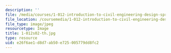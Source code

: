 ```yaml
---
description: ''
file: /media/courses/1-012-introduction-to-civil-engineering-design-spring-2002/e26f6ae1d8d7ab50e725005779dd8fc2_1-012s02-th.jpg
file_location: /coursemedia/1-012-introduction-to-civil-engineering-design-spring-2002/e26f6ae1d8d7ab50e725005779dd8fc2_1-012s02-th.jpg
file_type: image/jpeg
resourcetype: Image
title: 1-012s02-th.jpg
type: resource
uid: e26f6ae1-d8d7-ab50-e725-005779dd8fc2
---
```

